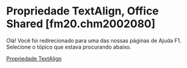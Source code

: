 
# Propriedade TextAlign, Office Shared [fm20.chm2002080]

Olá! Você foi redirecionado para uma das nossas páginas de Ajuda F1. Selecione o tópico que estava procurando abaixo.

[Propriedade TextAlign](http://msdn.microsoft.com/library/31904bca-6238-6807-fdbd-463cbc82b8ed%28Office.15%29.aspx)
